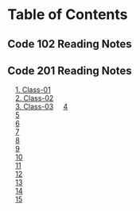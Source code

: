 # Table of Contents

## Code 102 Reading Notes

## Code 201 Reading Notes

&nbsp;&nbsp;&nbsp;&nbsp;[1. Class-01](https://muckt.github.io/reading-notes/class-01)  
&nbsp;&nbsp;&nbsp;&nbsp;[2. Class-02](https://muckt.github.io/reading-notes/class-02)  
&nbsp;&nbsp;&nbsp;&nbsp;[3. Class-03](https://muckt.github.io/reading-notes/class-03)
&nbsp;&nbsp;&nbsp;&nbsp;[4](#4)  
&nbsp;&nbsp;&nbsp;&nbsp;[5](#5)  
&nbsp;&nbsp;&nbsp;&nbsp;[6](#6)  
&nbsp;&nbsp;&nbsp;&nbsp;[7](#7)  
&nbsp;&nbsp;&nbsp;&nbsp;[8](#8)  
&nbsp;&nbsp;&nbsp;&nbsp;[9](#9)  
&nbsp;&nbsp;&nbsp;&nbsp;[10](#10)  
&nbsp;&nbsp;&nbsp;&nbsp;[11](#11)  
&nbsp;&nbsp;&nbsp;&nbsp;[12](#12)  
&nbsp;&nbsp;&nbsp;&nbsp;[13](#13)  
&nbsp;&nbsp;&nbsp;&nbsp;[14](#14)  
&nbsp;&nbsp;&nbsp;&nbsp;[15](#15)  

